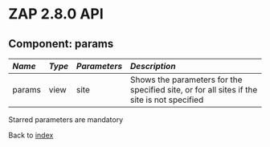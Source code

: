# ZAP 2.8.0 API
## Component: params
| _Name_ | _Type_ | _Parameters_ | _Description_ |
|:-------|:-------|:-------------|:--------------|
| params| view | site  | Shows the parameters for the specified site, or for all sites if the site is not specified |

Starred parameters are mandatory

Back to [index](ApiGen_Index)

